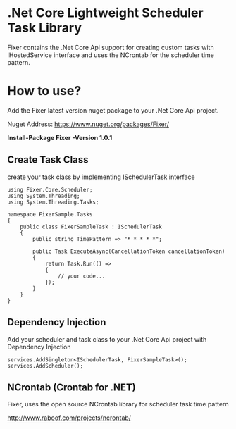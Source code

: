 # .Net Core Lightweight Scheduler Task Library

Fixer contains the .Net Core Api support for creating custom tasks with IHostedService interface and uses the NCrontab for the scheduler time pattern.

# How to use?

Add the Fixer latest version nuget package to your .Net Core Api project.

Nuget Address: https://www.nuget.org/packages/Fixer/

**Install-Package Fixer -Version 1.0.1**

## Create Task Class

create your task class by implementing ISchedulerTask interface

    using Fixer.Core.Scheduler;
    using System.Threading;
    using System.Threading.Tasks;
    
    namespace FixerSample.Tasks
    {
        public class FixerSampleTask : ISchedulerTask
        {
            public string TimePattern => "* * * * *";
    
            public Task ExecuteAsync(CancellationToken cancellationToken)
            {
                return Task.Run(() =>
                {
                    // your code...
                });
            }
        }
    }


## Dependency Injection

Add your scheduler and task class to your .Net Core Api project with Dependency Injection

    services.AddSingleton<ISchedulerTask, FixerSampleTask>();
    services.AddScheduler();

## NCrontab (Crontab for .NET)

Fixer, uses the open source NCrontab library for scheduler task time pattern

http://www.raboof.com/projects/ncrontab/

